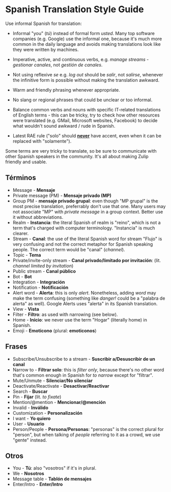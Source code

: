 # Spanish Translation Style Guide

Use informal Spanish for translation:

* Informal "you" (*tú*) instead of formal form *usted*. Many top software
  companies (e.g. Google) use the informal one, because it's much more common in
  the daily language and avoids making translations look like they were written
  by machines.

* Imperative, active, and continuous verbs, e.g. *manage streams* -
  *gestionar canales*, not *gestión de canales*.

* Not using reflexive *se* e.g. *log out* should be *salir*, not *salirse*,
  whenever the infinitive form is possible without making the translation
  awkward.

* Warm and friendly phrasing whenever appropriate.

* No slang or regional phrases that could be unclear or too informal.

* Balance common verbs and nouns with specific IT-related translations
  of English terms - this can be tricky, try to check how other
  resources were translated (e.g. GMail, Microsoft websites, Facebook)
  to decide what wouldn't sound awkward / rude in Spanish.

* Latest RAE rule ("solo" should
  [**never**](http://www.rae.es/consultas/el-adverbio-solo-y-los-pronombres-demostrativos-sin-tilde)
  have accent, even when it can be replaced with "solamente").

Some terms are very tricky to translate, so be sure to communicate
with other Spanish speakers in the community. It's all about making
Zulip friendly and usable.

## Términos
* Message - **Mensaje**
* Private message (PM) - **Mensaje privado (MP)**
* Group PM - **mensaje privado grupal**: even though "MP grupal" is the most
  precise translation, preferrably don't use that one. Many users may not
  associate "MP" with *private message* in a group context. Better use it
  without abbreviations.
* Realm - **Instancia**: the literal Spanish of realm is "reino",
  which is not a term that's charged with computer
  terminology. "Instancia" is much clearer.
* Stream - **Canal**: the use of the literal Spanish word for stream
  "Flujo" is very confusing and not the correct metaphor for Spanish
  speaking people. The correct term would be "canal" (*channel*).
* Topic - **Tema**
* Private/invite-only stream - **Canal privado/limitado por invitación**: (lit.
  *channel limited by invitation*)
* Public stream - **Canal público**
* Bot - **Bot**
* Integration - **Integración**
* Notification - **Notificación**
* Alert word - **Alerta**: this is only *alert*. Nonetheless, adding *word* may
  make the term confusing (something like *danger!* could be a "palabra de
  alerta" as well). Google Alerts uses "alerta" in its Spanish translation.
* View - **Vista**
* Filter - **Filtro**: as used with narrowing (see below).
* Home - **Inicio**: we never use the term "Hogar" (literally home) in Spanish.
* Emoji - **Emoticono** (plural: **emoticonos**)

## Frases
* Subscribe/Unsubscribe to a stream - **Suscribir a/Desuscribir de un canal**
* Narrow to - **Filtrar solo**: this is *filter only*, because there's no other
  word that's common enough in Spanish for *to narrow* except for "filtrar".
* Mute/Unmute - **Silenciar/No silenciar**
* Deactivate/Reactivate - **Desactivar/Reactivar**
* Search - **Buscar**
* Pin - **Fijar** (lit. *to fixate*)
* Mention/@mention - **Mencionar/@mención**
* Invalid - **Inválido**
* Customization - **Personalización**
* I want - **Yo quiero**
* User - **Usuario**
* Person/People - **Persona/Personas**: "personas" is the correct plural for
  "person", but when talking of *people* referring to it as a crowd, we use
  "gente" instead.

## Otros
* You - **Tú**: also "vosotros" if it's in plural.
* We - **Nosotros**
* Message table - **Tablón de mensajes**
* Enter/Intro - **Enter/Intro**
